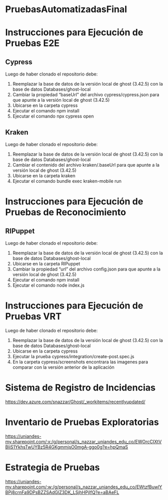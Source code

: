 # PruebasAutomatizadasFinal

# Instrucciones para Ejecución de Pruebas E2E

## Cypress
Luego de haber clonado el repositorio debe:
1.	Reemplazar la base de datos de la versión local de ghost (3.42.5) con la base de datos Databases/ghost-local 
2.	Cambiar la propiedad “baseUrl” del archivo cypress/cypress.json para que apunte a la versión local de ghost (3.42.5)
3.	Ubicarse en la carpeta cypress
4.	Ejecutar el comando npm install
5.	Ejecutar el comando npx cypress open

## Kraken
Luego de haber clonado el repositorio debe:
1.	Reemplazar la base de datos de la versión local de ghost (3.42.5) con la base de datos Databases/ghost-local 
2.	Cambiar el contenido del archivo kraken/.baseUrl para que apunte a la versión local de ghost (3.42.5)
3.	Ubicarse en la carpeta kraken
4.	Ejecutar el comando bundle exec kraken-mobile run

# Instrucciones para Ejecución de Pruebas de Reconocimiento

## RIPuppet
Luego de haber clonado el repositorio debe:
1.	Reemplazar la base de datos de la versión local de ghost (3.42.5) con la base de datos Databases/ghost-local
2.	Ubicarse en la carpeta RIPuppet
3.	Cambiar la propiedad “url” del archivo config.json para que apunte a la versión local de ghost (3.42.5)
4.	Ejecutar el comando npm install
5.	Ejecutar el comando node index.js

# Instrucciones para Ejecución de Pruebas VRT

Luego de haber clonado el repositorio debe:
1.	Reemplazar la base de datos de la versión local de ghost (3.42.5) con la base de datos Databases/ghost-local
2.  Ubicarse en la carpeta cypress
3.	Ejecutar la prueba cypress/integration/create-post.spec.js
4.	En la carpeta cypress/screenshots encontrara las imagenes para comparar con la versión anterior de la aplicación

# Sistema de Registro de Incidencias

https://dev.azure.com/snazzar/Ghost/_workitems/recentlyupdated/

# Inventario de Pruebas Exploratorias

https://uniandes-my.sharepoint.com/:x:/g/personal/s_nazzar_uniandes_edu_co/EWOrcCIXtVBIiS1YkhsTwUYBz5R4GKgmmjsO0mgA-ggo0g?e=hpQmaS

# Estrategia de Pruebas

https://uniandes-my.sharepoint.com/:w:/g/personal/s_nazzar_uniandes_edu_co/EWtzfBuwlYBPj8crnFa9DPsBZZSAdGlZ3DK_LSjhHPjIfQ?e=aBAeFL